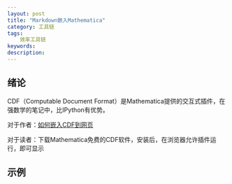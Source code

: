```yaml
---
layout: post
title: "Markdown嵌入Mathematica"
category: 工具链
tags: 
    效率工具链
keywords: 
description: 
---
```


## 绪论

CDF（Computable Document Format）是Mathematica提供的交互式插件，在强数学的笔记中，比IPython有优势。

对于作者：[如何嵌入CDF到网页](http://reference.wolfram.com/language/howto/CreateAComputableDocumentFormatFile.html)

对于读者：下载Mathematica免费的CDF软件，安装后，在浏览器允许插件运行，即可显示


## 示例

<script type="text/javascript" src="http://www.wolfram.com/cdf-player/plugin/v2.1/cdfplugin.js"></script>
<script type="text/javascript">
var cdf = new cdfplugin();
cdf.setDefaultContent('<a href="http://www.wolfram.com/cdf-player/"><img  src="{{site.zhehua.files}}/CDFTest.png"></a>');
cdf.embed('{{site.zhehua.files}}/CDFTest.cdf', 635, 913);
</script>

